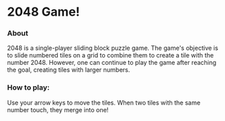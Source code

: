 # 2048 Game!

### About
2048 is a single-player sliding block puzzle game. The game's objective is to slide numbered tiles on a grid to combine them to create a tile with the number 2048. However, one can continue to play the game after reaching the goal, creating tiles with larger numbers.

### How to play:
Use your arrow keys to move the tiles. When two tiles with the same number touch, they merge into one!